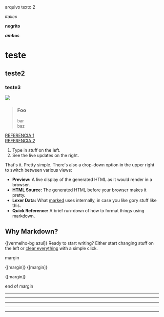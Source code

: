 arquivo texto 2

*italico*

**negrito**

***ambos***

# teste

## teste2

### teste3

![](https://www.w3schools.com/w3css/img_snowtops.jpg)

> ### Foo
> bar  
> baz

[REFERENCIA 1](https://spec.commonmark.org/0.28/)  
[REFERENCIA 2](https://github.github.com/gfm/)

1. Type in stuff on the left.
2. See the live updates on the right.

That's it.  Pretty simple.  There's also a drop-down option in the upper right to switch between various views:

- **Preview:**  A live display of the generated HTML as it would render in a browser.
- **HTML Source:**  The generated HTML before your browser makes it pretty.
- **Lexer Data:**  What [marked] uses internally, in case you like gory stuff like this.
- **Quick Reference:**  A brief run-down of how to format things using markdown.

Why Markdown?
-------------

{[vermelho-bg azul]}
Ready to start writing?  Either start changing stuff on the left or
[clear everything](?text=) with a simple click.

margin

{[margin]}
{[margin]}

{[margin]}

end of margin

[Marked]: https://github.com/markedjs/marked/
[Markdown]: http://daringfireball.net/projects/markdown/


---
---
---
---
---